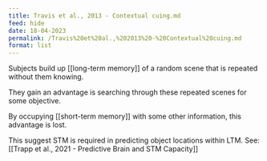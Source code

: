 ```yaml
---
title: Travis et al., 2013 - Contextual cuing.md
feed: hide
date: 18-04-2023
permalink: /Travis%20et%20al.,%202013%20-%20Contextual%20cuing.md
format: list
---
```



Subjects build up [[long-term memory]] of a random scene that is repeated without them knowing.

They gain an advantage is searching through these repeated scenes for some objective.

By occupying [[short-term memory]] with some other information, this advantage is lost.

This suggest STM is required in predicting object locations within LTM. See: [[Trapp et al., 2021 - Predictive Brain and STM Capacity]]